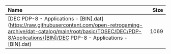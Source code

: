 |Name|Size|
|:---|---:|
|[DEC PDP-8 - Applications - [BIN].dat](https://raw.githubusercontent.com/open-retrogaming-archive/dat-catalog/main/root/basic/TOSEC/DEC/PDP-8/Applications/[BIN]/DEC PDP-8 - Applications - [BIN].dat)|1069|
